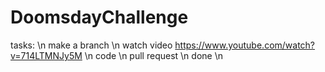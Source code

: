 # DoomsdayChallenge
tasks: \n
make a branch \n
watch video https://www.youtube.com/watch?v=714LTMNJy5M \n
code \n
pull request \n
done \n
